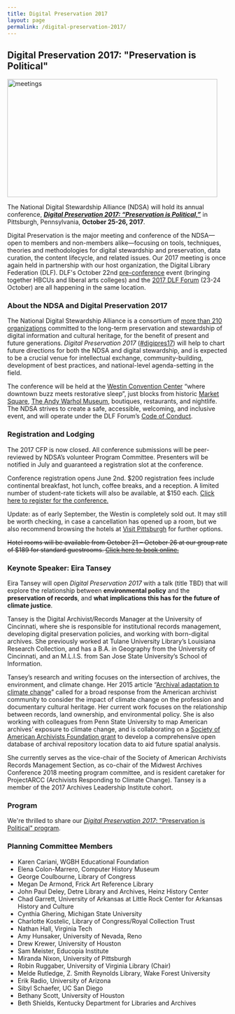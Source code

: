 ```yaml
---
title: Digital Preservation 2017
layout: page
permalink: /digital-preservation-2017/
---
```


## Digital Preservation 2017: "Preservation is Political"

<img alt="meetings" width="480" height="270" src='{{ "/images/NDSA-DigitalPreservation-SiteBanner.png" | prepend: site.baseurl }}'>

The National Digital Stewardship Alliance (NDSA) will hold its annual conference, [_**Digital Preservation 2017: “Preservation is Political,”**_](https://forum2017.diglib.org/ndsas-digital-preservation/) in Pittsburgh, Pennsylvania, **October 25-26, 2017**.

Digital Preservation is the major meeting and conference of the NDSA—open to members and non-members alike—focusing on tools, techniques, theories and methodologies for digital stewardship and preservation, data curation, the content lifecycle, and related issues. Our 2017 meeting is once again held in partnership with our host organization, the Digital Library Federation (DLF). DLF's October 22nd [pre-conference](https://www.diglib.org/dlf-events/past//2017forum/dlflac/) event (bringing together HBCUs and liberal arts colleges) and the [2017 DLF Forum](https://www.diglib.org/dlf-events/past//2017forum/) (23-24 October) are all happening in the same location.


### About the NDSA and Digital Preservation 2017

The National Digital Stewardship Alliance is a consortium of [more than 210 organizations](http://ndsa.org/members-list/) committed to the long-term preservation and stewardship of digital information and cultural heritage, for the benefit of present and future generations. _Digital Preservation 2017_ ([#digipres17](https://twitter.com/search?q=%23digipres17&src=typd)) will help to chart future directions for both the NDSA and digital stewardship, and is expected to be a crucial venue for intellectual exchange, community-building, development of best practices, and national-level agenda-setting in the field.

The conference will be held at the [Westin Convention Center](http://www.westinpittsburgh.com/) “where downtown buzz meets restorative sleep”, just blocks from historic [Market Square](http://marketsquarepgh.com/), [The Andy Warhol Museum](http://www.warhol.org/), boutiques, restaurants, and nightlife. The NDSA strives to create a safe, accessible, welcoming, and inclusive event, and will operate under the DLF Forum’s [Code of Conduct](https://www.diglib.org/about/code-of-conduct/).


### Registration and Lodging

The 2017 CFP is now closed. All conference submissions will be peer-reviewed by NDSA’s volunteer Program Committee. Presenters will be notified in July and guaranteed a registration slot at the conference.

Conference registration opens June 2nd. $200 registration fees include continental breakfast, hot lunch, coffee breaks, and a reception. A limited number of student-rate tickets will also be available, at $150 each. [Click here to register for the conference.](https://www.conftool.pro/dlf2017/)

Update: as of early September, the Westin is completely sold out. It may still be worth checking, in case a cancellation has opened up a room, but we also recommend browsing the hotels at [Visit Pittsburgh](https://www.visitpittsburgh.com) for further options.

~~Hotel rooms will be available from October 21 – October 26 at our group rate of $189 for standard guestrooms. [Click here to book online.](https://www.starwoodmeeting.com/Book/dlf2017)~~

### Keynote Speaker: Eira Tansey

Eira Tansey will open _Digital Preservation 2017_  with a talk (title TBD) that will explore the relationship between **environmental policy** and the **preservation of records**, and **what implications this has for the future of climate justice**.

Tansey is the Digital Archivist/Records Manager at the University of Cincinnati, where she is responsible for institutional records management, developing digital preservation policies, and working with born-digital archives. She previously worked at Tulane University Library’s Louisiana Research Collection, and has a B.A. in Geography from the University of Cincinnati, and an M.L.I.S. from San Jose State University’s School of Information.

Tansey’s research and writing focuses on the intersection of archives, the environment, and climate change. Her 2015 article “[Archival adaptation to climate change](http://sspp.proquest.com/archival-adaptation-to-climate-change-3f245c06d9c0)” called for a broad response from the American archivist community to consider the impact of climate change on the profession and documentary cultural heritage. Her current work focuses on the relationship between records, land ownership, and environmental policy. She is also working with colleagues from Penn State University to map American archives’ exposure to climate change, and is collaborating on a [Society of American Archivists Foundation grant](http://www2.archivists.org/news/2017/saa-foundation-awards-two-strategic-growth-grants) to develop a comprehensive open  database of archival repository location data to aid future spatial analysis.

She currently serves as the vice-chair of the Society of American Archivists Records Management Section, as co-chair of the Midwest Archives Conference 2018 meeting program committee, and is resident caretaker for ProjectARCC (Archivists Responding to Climate Change). Tansey is a member of the 2017 Archives Leadership Institute cohort.

### Program

We're thrilled to share our [_Digital Preservation 2017_: "Preservation is Political" program](https://dlfforum2017.sched.com/).

### Planning Committee Members

- Karen Cariani, WGBH Educational Foundation
- Elena	Colon-Marrero, Computer History Museum
- George Coulbourne, Library of Congress
- Megan	De Armond, Frick Art Reference Library
- John Paul Deley, Detre Library and Archives, Heinz History Center
- Chad Garrett, University of Arkansas at Little Rock Center for Arkansas History and Culture
- Cynthia	Ghering, Michigan State University
- Charlotte	Kostelic, Library of Congress/Royal Collection Trust
- Nathan Hall, Virginia Tech
- Amy	Hunsaker, University of Nevada, Reno
- Drew Krewer, University of Houston
- Sam	Meister, Educopia Institute
- Miranda	Nixon, University of Pittsburgh
- Robin Ruggaber, University of Virginia Library (Chair)
- Melde Rutledge, Z. Smith Reynolds Library, Wake Forest University
- Erik Radio, University of Arizona
- Sibyl Schaefer, UC San Diego
- Bethany Scott, University of Houston
- Beth Shields, Kentucky Department for Libraries and Archives

